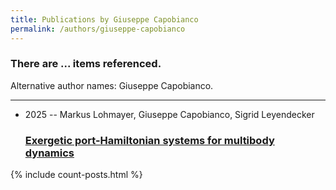 ```yaml
---
title: Publications by Giuseppe Capobianco
permalink: /authors/giuseppe-capobianco
---
```


<h3 id="number-posts">There are ... items referenced.</h3>
<p id='info-authors'>Alternative author names: Giuseppe Capobianco.</p>
<hr />
<ul class="post-list">
<li><span class='post-meta'>2025 -- Markus Lohmayer, Giuseppe Capobianco, Sigrid Leyendecker</span><h3><a class='post-link' href="{{ site.baseurl }}/exergetic-port-hamiltonian-systems-for-multibody-dynamics">Exergetic port-Hamiltonian systems for multibody dynamics</a></h3></li>

</ul>
{% include count-posts.html %}
